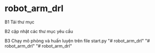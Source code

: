# robot_arm_drl
B1 Tải thư mục
	
B2 cập nhật các thư mục yêu cầu

B3 Chạy mô phỏng và huấn luyện trên file start.py
"# robot_arm_drl" 
"# robot_arm_drl" 
"# robot_arm_drl" 
